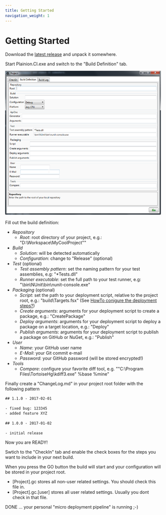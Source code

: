 ```yaml
---
title: Getting Started
navigation_weight: 1
---
```


# Getting Started

Download the [latest release](https://github.com/plainionist/Plainion.CI/releases) and unpack it somewhere.

Start Plainion.CI.exe and switch to the "Build Definition" tab.

![](BuildDefinition.png)

Fill out the build definition:

- *Repository*
  - *Root*: root directory of your project, e.g.: "D:\Workspace\MyCoolProject""
- *Build*
  - *Solution*: will be detected automatically
  - *Configuration*: change to "Release" (optional)
- *Test* (optional)
  - *Test assembly pattern*: set the naming pattern for your test assemblies, e.g: "*Tests.dll"
  - *Runner executable*: set the full path to your test runner, e.g: "\bin\NUnit\bin\nunit-console.exe"
- *Packaging* (optional)
  - *Script*: set the path to your deployment script, relative to the project root, e.g.: "build\Targets.fsx"
    (See [HowTo conigure the deployment steps?](HowToDeployment.md))
  - *Create arguments*: arguments for your deployment script to create a package, e.g.: "CreatePackage"
  - *Deploy arguments*: arguments for your deployment script to deploy a package on a target location, e.g.: "Deploy"
  - *Publish arguments*: arguments for your deployment script to publish a package on GitHub or NuGet, e.g.: "Publish"
- *User*
  - *Name*: your GitHub user name
  - *E-Mail*: your Git commit e-mail
  - *Password*: your GitHub password (will be stored encrypted!)
- *Tools*
  - *Compare*: configure your favorite diff tool, e.g. ""C:\Program Files\TortoiseHg\kdiff3.exe" %base %mine"

Finally create a "ChangeLog.md" in your project root folder with the following pattern

```
## 1.1.0 - 2017-02-01

- fixed bug: 123345
- added feature XYZ

## 1.0.0 - 2017-01-02

- initial release
```

Now you are READY!

Swtich to the "CheckIn" tab and enable the check boxes for the steps you want to include in your next build.

When you press the GO button the build will start and your configuration will be stored in your project root.

- [Project].gc stores all non-user related settings. You should check this file in.
- [Project].gc.[user] stores all user related settings. Usually you dont check in that file.

DONE ... your personal "micro deployment pipeline" is running ;-)
